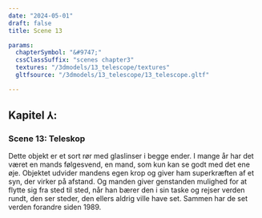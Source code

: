 ```yaml
---
date: "2024-05-01"
draft: false
title: Scene 13

params:
  chapterSymbol: "&#9747;"
  cssClassSuffix: "scenes chapter3"
  textures: "/3dmodels/13_telescope/textures"
  gltfsource: "/3dmodels/13_telescope/13_telescope.gltf"

---
```

## Kapitel &#8516;:
### Scene 13: Teleskop
<canvas id="c"></canvas>

Dette objekt er et sort rør med glaslinser i begge ender. I mange år har det været en mands følgesvend, en mand, som kun kan se godt med det ene øje. Objektet udvider mandens egen krop og giver ham superkræften af et syn, der virker på afstand. Og manden giver genstanden mulighed for at flytte sig fra sted til sted, når han bærer den i sin taske og rejser verden rundt, den ser steder, den ellers aldrig ville have set. Sammen har de set verden forandre siden 1989.


